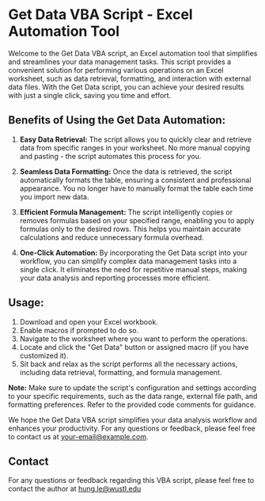 

# Get Data VBA Script - Excel Automation Tool

Welcome to the Get Data VBA script, an Excel automation tool that simplifies and streamlines your data management tasks. This script provides a convenient solution for performing various operations on an Excel worksheet, such as data retrieval, formatting, and interaction with external data files. With the Get Data script, you can achieve your desired results with just a single click, saving you time and effort.

## Benefits of Using the Get Data Automation:

1. **Easy Data Retrieval:** The script allows you to quickly clear and retrieve data from specific ranges in your worksheet. No more manual copying and pasting - the script automates this process for you.

2. **Seamless Data Formatting:** Once the data is retrieved, the script automatically formats the table, ensuring a consistent and professional appearance. You no longer have to manually format the table each time you import new data.

3. **Efficient Formula Management:** The script intelligently copies or removes formulas based on your specified range, enabling you to apply formulas only to the desired rows. This helps you maintain accurate calculations and reduce unnecessary formula overhead.

4. **One-Click Automation:** By incorporating the Get Data script into your workflow, you can simplify complex data management tasks into a single click. It eliminates the need for repetitive manual steps, making your data analysis and reporting processes more efficient.

## Usage:

1. Download and open your Excel workbook.
2. Enable macros if prompted to do so.
3. Navigate to the worksheet where you want to perform the operations.
4. Locate and click the "Get Data" button or assigned macro (if you have customized it).
5. Sit back and relax as the script performs all the necessary actions, including data retrieval, formatting, and formula management.

**Note:** Make sure to update the script's configuration and settings according to your specific requirements, such as the data range, external file path, and formatting preferences. Refer to the provided code comments for guidance.

We hope the Get Data VBA script simplifies your data analysis workflow and enhances your productivity. For any questions or feedback, please feel free to contact us at your-email@example.com.

## Contact
For any questions or feedback regarding this VBA script, please feel free to contact the author at hung.le@wustl.edu

